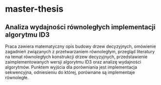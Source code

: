 # master-thesis

## Analiza wydajności równoległych implementacji algorytmu ID3

Praca zawiera matematyczny opis budowy drzew decyzyjnych, omówienie zagadnień związanych z przetwarzaniem równoległym, przegląd literatury na temat równoległych konstrukcji drzew decyzyjnych, przedstawienie zaimplementowanych wersji algorytmu ID3 oraz analizę wydajności algorytmów. Punktem wyjścia dla porówniania jest implementacja sekwencyjna, odniesieniu do której, porównane są implementaje równoległe.
